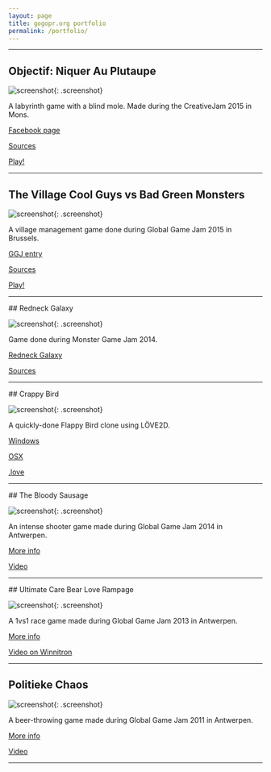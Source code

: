 ```yaml
---
layout: page
title: gogopr.org portfolio
permalink: /portfolio/
---
```

<hr/>

## Objectif: Niquer Au Plutaupe

![screenshot](https://fbcdn-photos-d-a.akamaihd.net/hphotos-ak-xfp1/t39.2082-0/p528x396/11057025_495335847280867_347725260_n.jpg){: .screenshot}

A labyrinth game with a blind mole. Made during the CreativeJam 2015 in Mons.

[Facebook page](https://www.facebook.com/games/objectifnap/)

[Sources](https://github.com/gogoprog/creativejam2015)

[Play!](https://onap.bitballoon.com/)

<div class="separator"></div>
<hr/>

## The Village Cool Guys vs Bad Green Monsters

![screenshot](http://globalgamejam.org/sites/default/files/styles/game_sidebar__wide/public/game/featured_image/screen_8.png?itok=UkVlrmNa){: .screenshot}

A village management game done during Global Game Jam 2015 in Brussels.

[GGJ entry](http://globalgamejam.org/2015/games/village-cool-guys-vs-bad-green-monsters)

[Sources](https://github.com/gogoprog/ggj15)

[Play!](https://village-cool-guys.bitballoon.com/)

<div class="separator"></div>

<hr/>
## Redneck Galaxy

![screenshot](http://i.imgur.com/AidYpY8.jpg){: .screenshot}

Game done during Monster Game Jam 2014.

[Redneck Galaxy](http://gogoprog.itch.io/redneck-galaxy)

[Sources](https://github.com/gogoprog/monstergamejam2014)

<div class="separator"></div>

<hr/>
## Crappy Bird

![screenshot](http://i.imgur.com/nxZU48A.jpg){: .screenshot}

A quickly-done Flappy Bird clone using LÖVE2D.

[Windows](https://stackmachine.com/games/992d7c6cbd5e1e205893e20a/download/windows)

[OSX](https://stackmachine.com/games/992d7c6cbd5e1e205893e20a/download/osx)

[.love](https://stackmachine.com/games/992d7c6cbd5e1e205893e20a/download/love)

<div class="separator"></div>

<hr/>
## The Bloody Sausage

![screenshot](http://globalgamejam.org/sites/default/files/styles/game_sidebar__wide/public/game/featured_image/the_bloody_sausage_ggj14_0.png?itok=8pKQVzx6){: .screenshot}

An intense shooter game made during Global Game Jam 2014 in Antwerpen.

[More info](http://globalgamejam.org/2014/games/bloody-sausage)

[Video](https://www.youtube.com/watch?v=s_WQbbIQZ6g)

<div class="separator"></div>

<hr/>
## Ultimate Care Bear Love Rampage

![screenshot](http://2013.globalgamejam.org/sites/default/files/styles/large/public/screenshots/2013/UltimateCareBearLoveRampage_1.0.png){: .screenshot}

A 1vs1 race game made during Global Game Jam 2013 in Antwerpen.

[More info](http://2013.globalgamejam.org/2013/ultimate-care-bear-love-rampage)

[Video on Winnitron](https://www.youtube.com/watch?v=CmoNtPJlTA8)

<div class="separator"></div>

<hr/>

## Politieke Chaos

![screenshot](http://archive.globalgamejam.org/sites/default/files/uploads/2011/10400/screenshot.png?1296387186){: .screenshot}

A beer-throwing game made during Global Game Jam 2011 in Antwerpen.

[More info](http://archive.globalgamejam.org/2011/politieke-chaos)

[Video](https://www.youtube.com/watch?v=stlo3FySbL8)

<div class="separator"></div>

<hr/>
